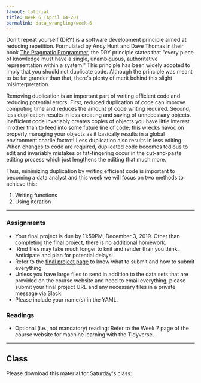 ```yaml
---
layout: tutorial
title: Week 6 (April 14-20)
permalink: data_wrangling/week-6
---
```


Don't repeat yourself (DRY) is a software development principle aimed at reducing repetition. Formulated by Andy Hunt and Dave Thomas in their book [The Pragmatic Programmer](http://www.amazon.com/Pragmatic-Programmer-Journeyman-Master/dp/020161622X/ref=sr_1_1?s=books&ie=UTF8&qid=1456066112&sr=1-1&keywords=the+pragmatic+programmer), the DRY principle states that "every piece of knowledge must have a single, unambiguous, authoritative representation within a system." This principle has been widely adopted to imply that you should not duplicate code. Although the principle was meant to be far grander than that, there's plenty of merit behind this slight misinterpretation.

Removing duplication is an important part of writing efficient code and reducing potential errors. First, reduced duplication of code can improve computing time and reduces the amount of code writing required. Second, less duplication results in less creating and saving of unnecessary objects. Inefficient code invariably creates copies of objects you have little interest in other than to feed into some future line of code; this wrecks havoc on properly managing your objects as it basically results in a global environment charlie foxtrot! Less duplication also results in less editing. When changes to code are required, duplicated code becomes tedious to edit and invariably mistakes or fat-fingering occur in the cut-and-paste editing process which just lengthens the editing that much more.

Thus, minimizing duplication by writing efficient code is important to becoming a data analyst and this week we will focus on two methods to achieve this:

1. Writing functions
2. Using iteration

<hr>

### Assignments

- Your final project is due by 11:59PM, December 3, 2019.  Other than completing the final project, there is no additional homework.
- .Rmd files may take much longer to knit and render than you think.  Anticipate and plan for potential delays!
- Refer to the [final project page](final-project) to know what to submit and how to submit everything.
- Unless you have large files to send in addition to the data sets that are provided on the course website and need to email everything, please submit your final project URL and any necessary files in a private message via Slack.
- Please include your name(s) in the YAML.


### Readings

- Optional (i.e., not mandatory) reading: Refer to the Week 7 page of the course website for machine learning with the Tidyverse.


<hr>   

## Class

Please download this material for Saturday's class: &nbsp; <a href="https://www.dropbox.com/sh/rk9j6gs5t5pouno/AAAbmEl4BNFymzyAAu4JeAWua?dl=1" style="color:black;"><i class="fa fa-cloud-download" style="font-size:1em"></i></a>




